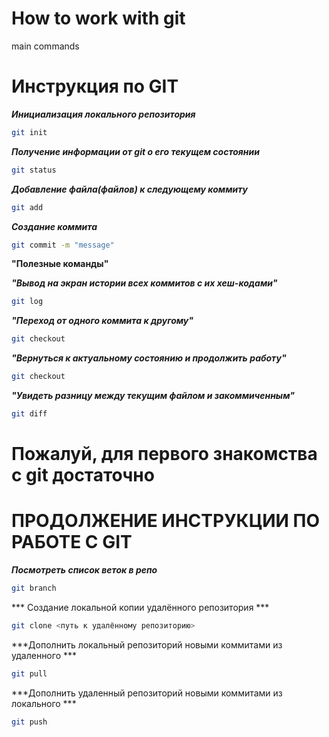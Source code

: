 # How to work with git

main commands

# Инструкция по GIT

***Инициализация локального репозитория***
```sh
git init
```

***Получение информации от git о его текущем состоянии***
```sh
git status
```

***Добавление файла(файлов) к следующему коммиту***
```sh
git add
```

***Создание коммита***
```sh
git commit -m "message"
```
**"Полезные команды"**

***"Вывод на экран истории всех коммитов с их хеш-кодами"***
```sh
git log
```

***"Переход от одного коммита к другому"***
```sh
git checkout
```

***"Вернуться к актуальному состоянию и продолжить работу"***
```sh
git checkout
```


***"Увидеть разницу между текущим файлом и закоммиченным"***
```sh
git diff
```

# Пожалуй, для первого знакомства с git достаточно


# ПРОДОЛЖЕНИЕ ИНСТРУКЦИИ ПО РАБОТЕ С GIT

***Посмотреть список веток в репо***
```sh
git branch
```

*** Создание локальной копии удалённого репозитория ***
```sh
git clone <путь к удалённому репозиторию>
```

***Дополнить локальный репозиторий новыми коммитами из удаленного   ***
```sh
git pull
```

***Дополнить удаленный репозиторий новыми коммитами из локального   ***
```sh
git push
```


